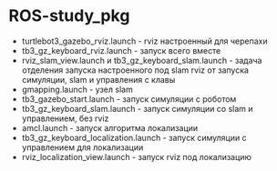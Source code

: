 # ROS-study_pkg

* turtlebot3_gazebo_rviz.launch - rviz настроенный для черепахи  
* tb3_gz_keyboard_rviz.launch - запуск всего вместе  
* rviz_slam_view.launch и tb3_gz_keyboard_slam.launch - задача отделения запуска настроенного под slam rviz от запуска симуляции, slam и управления с клавы  
* gmapping.launch - узел slam  
* tb3_gazebo_start.launch - запуск симуляции с роботом  
* tb3_gz_keyboard_slam.launch - запуск симуляции со slam и управлением, без rviz  
* amcl.launch - запуск алгоритма локализации  
* tb3_gz_keyboard_localization.launch - запуск симуляции с управлением для локализации  
* rviz_localization_view.launch - запуск rviz под локализацию  

